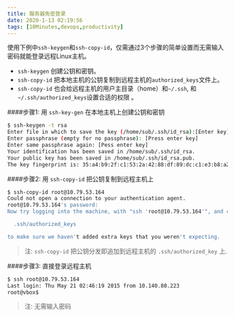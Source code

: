 ```yaml
---
title: 服务器免密登录
date: 2020-1-13 02:19:56
tags: [10Minutes,devops,productivity]
---
```


使用下例中`ssh-keygen`和`ssh-copy-id`，仅需通过3个步骤的简单设置而无需输入密码就能登录远程Linux主机。 

* `ssh-keygen` 创建公钥和密钥。 
* `ssh-copy-id` 把本地主机的公钥复制到远程主机的`authorized_keys`文件上。
* `ssh-copy-id` 也会给远程主机的用户主目录（home）和`~/.ssh`, 和`~/.ssh/authorized_keys`设置合适的权限 。

####步骤1: 用 `ssh-key-gen` 在本地主机上创建公钥和密钥

```bash
$ ssh-keygen -t rsa
Enter file in which to save the key (/home/sub/.ssh/id_rsa):[Enter key] 
Enter passphrase (empty for no passphrase): [Press enter key]
Enter same passphrase again: [Pess enter key]
Your identification has been saved in /home/sub/.ssh/id_rsa.
Your public key has been saved in /home/sub/.ssh/id_rsa.pub. 
The key fingerprint is: 35:a4:b9:2f:c1:53:2a:42:88:df:89:dc:c1:e3:b8:a2 
```

####步骤2: 用 `ssh-copy-id` 把公钥复制到远程主机上

```bash
$ ssh-copy-id root@10.79.53.164
Could not open a connection to your authentication agent.
root@10.79.53.164's password:
Now try logging into the machine, with "ssh 'root@10.79.53.164'", and check in:

  .ssh/authorized_keys

to make sure we haven't added extra keys that you weren't expecting.

```
> 注: `ssh-copy-id` 把公钥分发即追加到远程主机的 `.ssh/authorized_key` 上.

####步骤3: 直接登录远程主机

```bash
$ ssh root@10.79.53.164
Last login: Thu May 21 02:46:19 2015 from 10.140.80.223
root@vbox$ 
```
> 注: 无需输入密码